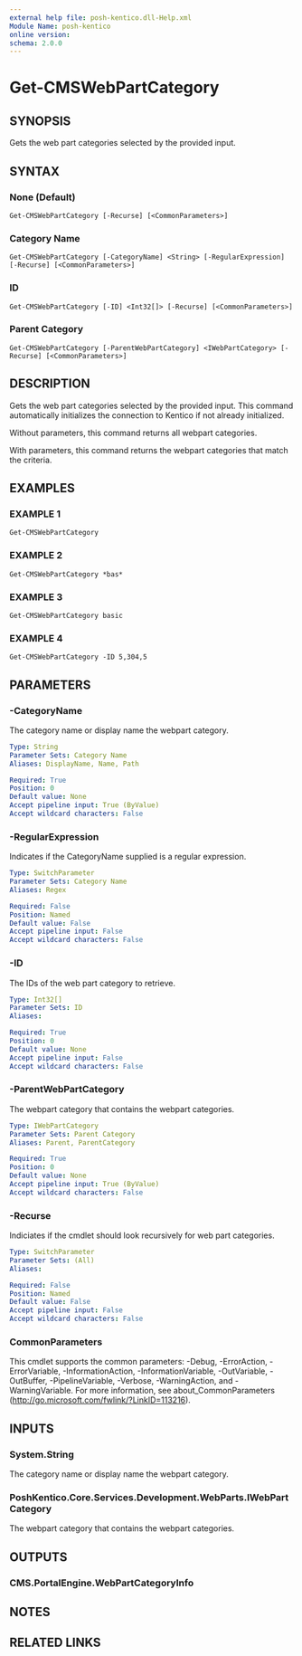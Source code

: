 ```yaml
---
external help file: posh-kentico.dll-Help.xml
Module Name: posh-kentico
online version:
schema: 2.0.0
---
```


# Get-CMSWebPartCategory

## SYNOPSIS
Gets the web part categories selected by the provided input.

## SYNTAX

### None (Default)
```
Get-CMSWebPartCategory [-Recurse] [<CommonParameters>]
```

### Category Name
```
Get-CMSWebPartCategory [-CategoryName] <String> [-RegularExpression] [-Recurse] [<CommonParameters>]
```

### ID
```
Get-CMSWebPartCategory [-ID] <Int32[]> [-Recurse] [<CommonParameters>]
```

### Parent Category
```
Get-CMSWebPartCategory [-ParentWebPartCategory] <IWebPartCategory> [-Recurse] [<CommonParameters>]
```

## DESCRIPTION
Gets the web part categories selected by the provided input.
This command automatically initializes the connection to Kentico if not already initialized.

Without parameters, this command returns all webpart categories.

With parameters, this command returns the webpart categories that match the criteria.

## EXAMPLES

### EXAMPLE 1
```
Get-CMSWebPartCategory
```

### EXAMPLE 2
```
Get-CMSWebPartCategory *bas*
```

### EXAMPLE 3
```
Get-CMSWebPartCategory basic
```

### EXAMPLE 4
```
Get-CMSWebPartCategory -ID 5,304,5
```

## PARAMETERS

### -CategoryName
The category name or display name the webpart category.

```yaml
Type: String
Parameter Sets: Category Name
Aliases: DisplayName, Name, Path

Required: True
Position: 0
Default value: None
Accept pipeline input: True (ByValue)
Accept wildcard characters: False
```

### -RegularExpression
Indicates if the CategoryName supplied is a regular expression.

```yaml
Type: SwitchParameter
Parameter Sets: Category Name
Aliases: Regex

Required: False
Position: Named
Default value: False
Accept pipeline input: False
Accept wildcard characters: False
```

### -ID
The IDs of the web part category to retrieve.

```yaml
Type: Int32[]
Parameter Sets: ID
Aliases:

Required: True
Position: 0
Default value: None
Accept pipeline input: False
Accept wildcard characters: False
```

### -ParentWebPartCategory
The webpart category that contains the webpart categories.

```yaml
Type: IWebPartCategory
Parameter Sets: Parent Category
Aliases: Parent, ParentCategory

Required: True
Position: 0
Default value: None
Accept pipeline input: True (ByValue)
Accept wildcard characters: False
```

### -Recurse
Indiciates if the cmdlet should look recursively for web part categories.

```yaml
Type: SwitchParameter
Parameter Sets: (All)
Aliases:

Required: False
Position: Named
Default value: False
Accept pipeline input: False
Accept wildcard characters: False
```

### CommonParameters
This cmdlet supports the common parameters: -Debug, -ErrorAction, -ErrorVariable, -InformationAction, -InformationVariable, -OutVariable, -OutBuffer, -PipelineVariable, -Verbose, -WarningAction, and -WarningVariable.
For more information, see about_CommonParameters (http://go.microsoft.com/fwlink/?LinkID=113216).

## INPUTS

### System.String
The category name or display name the webpart category.

### PoshKentico.Core.Services.Development.WebParts.IWebPartCategory
The webpart category that contains the webpart categories.

## OUTPUTS

### CMS.PortalEngine.WebPartCategoryInfo
## NOTES

## RELATED LINKS
